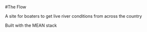 #The Flow

A site for boaters to get live river conditions from across the country

Built with the MEAN stack